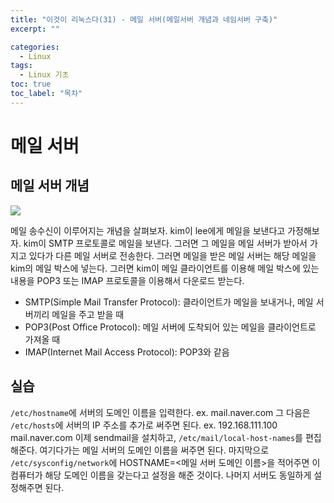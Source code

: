 ```yaml
---
title: "이것이 리눅스다(31) - 메일 서버(메일서버 개념과 네임서버 구축)"
excerpt: ""

categories:
  - Linux
tags:
  - Linux 기초
toc: true
toc_label: "목차"
---
```


# 메일 서버

## 메일 서버 개념

<img src="https://drive.google.com/uc?export=view&id=1uWlSFJ_QaLo47uQXqO60xRn82WDaIUq1">

메일 송수신이 이루어지는 개념을 살펴보자. kim이 lee에게 메일을 보낸다고 가정해보자. kim이 SMTP 프로토콜로 메일을 보낸다. 그러면 그 메일을 메일 서버가 받아서 가지고 있다가 다른 메일 서버로 전송한다. 그러면 메일을 받은 메일 서버는 해당 메일을 kim의 메일 박스에 넣는다. 그러면 kim이 메일 클라이언트를 이용해 메일 박스에 있는 내용을 POP3 또는 IMAP 프로토콜을 이용해서 다운로드 받는다.

- SMTP(Simple Mail Transfer Protocol): 클라이언트가 메일을 보내거나, 메일 서버끼리 메일을 주고 받을 때
- POP3(Post Office Protocol): 메일 서버에 도착되어 있는 메일을 클라이언트로 가져올 때
- IMAP(Internet Mail Access Protocol): POP3와 같음


## 실습

`/etc/hostname`에 서버의 도메인 이름을 입력한다. ex. mail.naver.com 그 다음은 `/etc/hosts`에 서버의 IP 주소를 추가로 써주면 된다. ex. 192.168.111.100 mail.naver.com 이제 sendmail을 설치하고, `/etc/mail/local-host-names`를 편집해준다. 여기다가는 메일 서버의 도메인 이름을 써주면 된다. 마지막으로 `/etc/sysconfig/network`에 HOSTNAME=<메일 서버 도메인 이름>을 적어주면 이 컴퓨터가 해당 도메인 이름을 갖는다고 설정을 해준 것이다. 나머지 서버도 동일하게 설정해주면 된다. 
